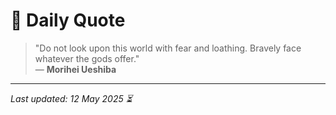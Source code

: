 # 📜 Daily Quote

> "Do not look upon this world with fear and loathing. Bravely face whatever the gods offer."  
> — **Morihei Ueshiba**

---

_Last updated: 12 May 2025 ⏳_
